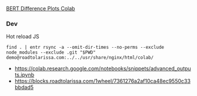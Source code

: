 [BERT Difference Plots Colab](https://colab.research.google.com/drive/1xfPGKqjdE635cVSi-Ggt-cRBU5pyJNWP?usp=sharing)

### Dev

Hot reload JS

````
find . | entr rsync -a --omit-dir-times --no-perms --exclude node_modules --exclude .git "$PWD" demo@roadtolarissa.com:../../usr/share/nginx/html/colab/
````

- https://colab.research.google.com/notebooks/snippets/advanced_outputs.ipynb
- https://blocks.roadtolarissa.com/1wheel/7361276a2af10ca48ec9550c33bbdad5

